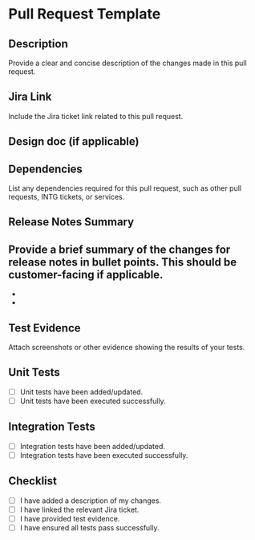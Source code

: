 # Pull Request Template

## Description
Provide a clear and concise description of the changes made in this pull request.

## Jira Link
Include the Jira ticket link related to this pull request.

## Design doc (if applicable)

## Dependencies
List any dependencies required for this pull request, such as other pull requests, INTG tickets, or services.

## Release Notes Summary
Provide a brief summary of the changes for release notes in bullet points. This should be customer-facing if applicable.
- 
- 
- 

## Test Evidence
Attach screenshots or other evidence showing the results of your tests.

## Unit Tests
- [ ] Unit tests have been added/updated.
- [ ] Unit tests have been executed successfully.

## Integration Tests
- [ ] Integration tests have been added/updated.
- [ ] Integration tests have been executed successfully.

## Checklist
- [ ] I have added a description of my changes.
- [ ] I have linked the relevant Jira ticket.
- [ ] I have provided test evidence.
- [ ] I have ensured all tests pass successfully.
